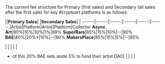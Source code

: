  The current fee structure for Primary (first sales) and Secondary (all sales after the first sale) for key #cryptoart platforms is as follows:
 
 ||**Primary Sales**| |**Secondary Sales**| | 
:-----:|:-----:|:-----:|:-----:|:-----:|:-----:
 |Artist|Platform|Artist|Platform|Collector
**Async Art**|90%|10%|10%|1%|89%
**SuperRare**|85%|15%|10%|--|90%
**BAE**|80%|20%*|10%|--|90%
**MakersPlace**|85%|15%|5%|--|95%


 | | | | | 
* of this 20% BAE sets aside 5% to fund their artist DAO| | | | | 
